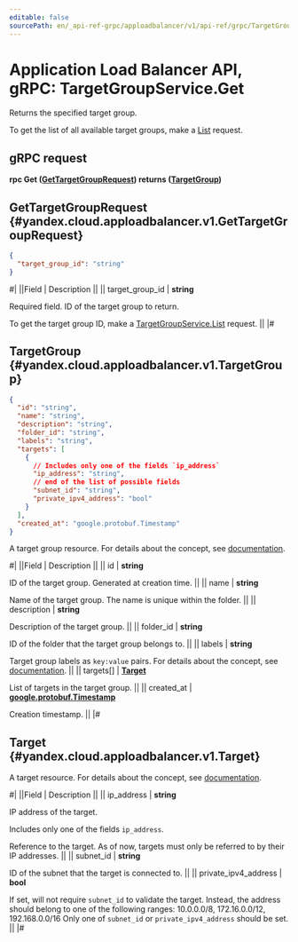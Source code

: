 ```yaml
---
editable: false
sourcePath: en/_api-ref-grpc/apploadbalancer/v1/api-ref/grpc/TargetGroup/get.md
---
```


# Application Load Balancer API, gRPC: TargetGroupService.Get

Returns the specified target group.

To get the list of all available target groups, make a [List](/docs/application-load-balancer/api-ref/grpc/TargetGroup/list#List) request.

## gRPC request

**rpc Get ([GetTargetGroupRequest](#yandex.cloud.apploadbalancer.v1.GetTargetGroupRequest)) returns ([TargetGroup](#yandex.cloud.apploadbalancer.v1.TargetGroup))**

## GetTargetGroupRequest {#yandex.cloud.apploadbalancer.v1.GetTargetGroupRequest}

```json
{
  "target_group_id": "string"
}
```

#|
||Field | Description ||
|| target_group_id | **string**

Required field. ID of the target group to return.

To get the target group ID, make a [TargetGroupService.List](/docs/application-load-balancer/api-ref/grpc/TargetGroup/list#List) request. ||
|#

## TargetGroup {#yandex.cloud.apploadbalancer.v1.TargetGroup}

```json
{
  "id": "string",
  "name": "string",
  "description": "string",
  "folder_id": "string",
  "labels": "string",
  "targets": [
    {
      // Includes only one of the fields `ip_address`
      "ip_address": "string",
      // end of the list of possible fields
      "subnet_id": "string",
      "private_ipv4_address": "bool"
    }
  ],
  "created_at": "google.protobuf.Timestamp"
}
```

A target group resource.
For details about the concept, see [documentation](/docs/application-load-balancer/concepts/target-group).

#|
||Field | Description ||
|| id | **string**

ID of the target group. Generated at creation time. ||
|| name | **string**

Name of the target group. The name is unique within the folder. ||
|| description | **string**

Description of the target group. ||
|| folder_id | **string**

ID of the folder that the target group belongs to. ||
|| labels | **string**

Target group labels as `key:value` pairs.
For details about the concept, see [documentation](/docs/overview/concepts/services#labels). ||
|| targets[] | **[Target](#yandex.cloud.apploadbalancer.v1.Target)**

List of targets in the target group. ||
|| created_at | **[google.protobuf.Timestamp](https://developers.google.com/protocol-buffers/docs/reference/google.protobuf#timestamp)**

Creation timestamp. ||
|#

## Target {#yandex.cloud.apploadbalancer.v1.Target}

A target resource.
For details about the concept, see [documentation](/docs/application-load-balancer/concepts/target-group).

#|
||Field | Description ||
|| ip_address | **string**

IP address of the target.

Includes only one of the fields `ip_address`.

Reference to the target. As of now, targets must only be referred to by their IP addresses. ||
|| subnet_id | **string**

ID of the subnet that the target is connected to. ||
|| private_ipv4_address | **bool**

If set, will not require `subnet_id` to validate the target.
Instead, the address should belong to one of the following ranges:
10.0.0.0/8, 172.16.0.0/12, 192.168.0.0/16
Only one of `subnet_id` or `private_ipv4_address` should be set. ||
|#